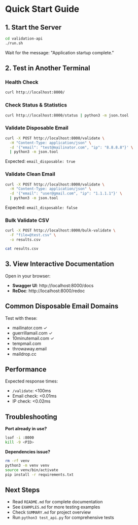 # Quick Start Guide

## 1. Start the Server

```bash
cd validation-api
./run.sh
```

Wait for the message: "Application startup complete."

## 2. Test in Another Terminal

### Health Check
```bash
curl http://localhost:8000/
```

### Check Status & Statistics
```bash
curl http://localhost:8000/status | python3 -m json.tool
```

### Validate Disposable Email
```bash
curl -X POST http://localhost:8000/validate \
  -H "Content-Type: application/json" \
  -d '{"email": "test@mailinator.com", "ip": "8.8.8.8"}' \
  | python3 -m json.tool
```

Expected: `email_disposable: true`

### Validate Clean Email
```bash
curl -X POST http://localhost:8000/validate \
  -H "Content-Type: application/json" \
  -d '{"email": "user@gmail.com", "ip": "1.1.1.1"}' \
  | python3 -m json.tool
```

Expected: `email_disposable: false`

### Bulk Validate CSV
```bash
curl -X POST http://localhost:8000/bulk-validate \
  -F "file=@test.csv" \
  -o results.csv

cat results.csv
```

## 3. View Interactive Documentation

Open in your browser:
- **Swagger UI**: http://localhost:8000/docs
- **ReDoc**: http://localhost:8000/redoc

## Common Disposable Email Domains

Test with these:
- mailinator.com ✓
- guerrillamail.com ✓
- 10minutemail.com ✓
- tempmail.com
- throwaway.email
- maildrop.cc

## Performance

Expected response times:
- `/validate`: <100ms
- Email check: <0.01ms
- IP check: <0.02ms

## Troubleshooting

**Port already in use?**
```bash
lsof -i :8000
kill -9 <PID>
```

**Dependencies issue?**
```bash
rm -rf venv
python3 -m venv venv
source venv/bin/activate
pip install -r requirements.txt
```

## Next Steps

- Read `README.md` for complete documentation
- See `EXAMPLES.md` for more testing examples
- Check `SUMMARY.md` for project overview
- Run `python3 test_api.py` for comprehensive tests
